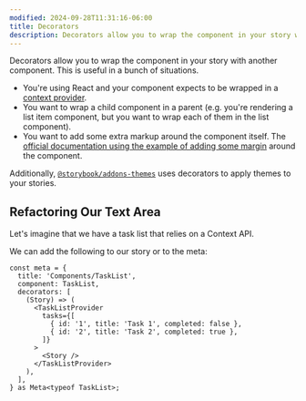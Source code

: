 ```yaml
---
modified: 2024-09-28T11:31:16-06:00
title: Decorators
description: Decorators allow you to wrap the component in your story with another component.
---
```


Decorators allow you to wrap the component in your story with another component. This is useful in a bunch of situations.

- You're using React and your component expects to be wrapped in a [context provider](https://react.dev/learn/passing-data-deeply-with-context#step-3-provide-the-context).
- You want to wrap a child component in a parent (e.g. you're rendering a list item component, but you want to wrap each of them in the list component).
- You want to add some extra markup around the component itself. The [official documentation using the example of adding some margin](https://storybook.js.org/docs/writing-stories/decorators#wrap-stories-with-extra-markup) around the component.

Additionally, [`@storybook/addons-themes`](https://storybook.js.org/addons/@storybook/addon-themes/) uses decorators to apply themes to your stories.

## Refactoring Our Text Area

Let's imagine that we have a task list that relies on a Context API.

We can add the following to our story or to the meta:

```tsx
const meta = {
  title: 'Components/TaskList',
  component: TaskList,
  decorators: [
    (Story) => (
      <TaskListProvider
        tasks={[
          { id: '1', title: 'Task 1', completed: false },
          { id: '2', title: 'Task 2', completed: true },
        ]}
      >
        <Story />
      </TaskListProvider>
    ),
  ],
} as Meta<typeof TaskList>;
```
